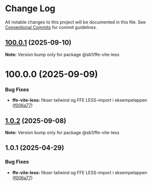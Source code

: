 # Change Log

All notable changes to this project will be documented in this file.
See [Conventional Commits](https://conventionalcommits.org) for commit guidelines.

## [100.0.1](https://github.com/SpareBank1/designsystem/compare/v100.0.0...v100.0.1) (2025-09-10)

**Note:** Version bump only for package @sb1/ffe-vite-less





# 100.0.0 (2025-09-09)


### Bug Fixes

* **ffe-vite-less:** fikser tailwind og FFE LESS-import i eksempelappen ([f006a77](https://github.com/SpareBank1/designsystem/commit/f006a77c3642137bda70f96a166b22afb2cc56a7))





## [1.0.2](https://github.com/SpareBank1/designsystem/compare/@sb1/ffe-vite-less@1.0.1...@sb1/ffe-vite-less@1.0.2) (2025-09-08)

**Note:** Version bump only for package @sb1/ffe-vite-less





## 1.0.1 (2025-04-29)


### Bug Fixes

* **ffe-vite-less:** fikser tailwind og FFE LESS-import i eksempelappen ([f006a77](https://github.com/SpareBank1/designsystem/commit/f006a77c3642137bda70f96a166b22afb2cc56a7))
